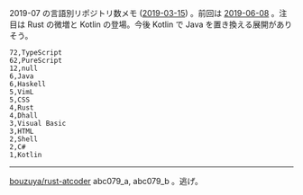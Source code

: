 2019-07 の言語別リポジトリ数メモ ([2019-03-15][]) 。前回は [2019-06-08][] 。注目は Rust の微増と Kotlin の登場。今後 Kotlin で Java を置き換える展開がありそう。

```
72,TypeScript
62,PureScript
12,null
6,Java
6,Haskell
5,VimL
5,CSS
4,Rust
4,Dhall
3,Visual Basic
3,HTML
2,Shell
2,C#
1,Kotlin
```

---

[bouzuya/rust-atcoder][] abc079_a, abc079_b 。逃げ。

[2019-03-15]: https://blog.bouzuya.net/2019/03/15/
[2019-06-08]: https://blog.bouzuya.net/2019/06/08/
[bouzuya/rust-atcoder]: https://github.com/bouzuya/rust-atcoder
